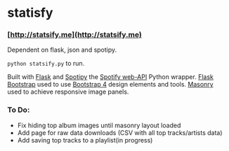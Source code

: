 # statisfy
### [http://statsify.me](http://statsify.me)
Dependent on flask, json and spotipy.

`python statsify.py` to run.

Built with [Flask](http://flask.pocoo.org/) and [Spotipy]() the [Spotify web-API](https://developer.spotify.com/web-api/) Python wrapper.
[Flask Bootstrap](https://pythonhosted.org/Flask-Bootstrap/) used to use [Bootstrap 4](http://getbootstrap.com/) design elements and tools.
[Masonry](https://masonry.desandro.com/) used to achieve responsive image panels.

### To Do:
- Fix hiding top album images until masonry layout loaded
- Add page for raw data downloads (CSV with all top tracks/artists data)
- Add saving top tracks to a playlist(in progress)
